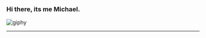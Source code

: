 ### Hi there, its me Michael.
![giphy](https://user-images.githubusercontent.com/68996309/101611345-ae667900-3a09-11eb-9b74-67ce868f9034.gif)

<hr>

<!--
**MrBeamer/MrBeamer** is a ✨ _special_ ✨ repository because its `README.md` (this file) appears on your GitHub profile.

<details>
  <summary>Discover a secret</summary>
  ![giphy](https://user-images.githubusercontent.com/68996309/101611345-ae667900-3a09-11eb-9b74-67ce868f9034.gif)
  <p>Me following my passion</p>
</details>

-->
